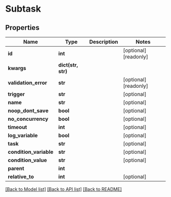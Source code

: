 # Subtask

## Properties

Name | Type | Description | Notes
------------ | ------------- | ------------- | -------------
**id** | **int** |  | [optional] [readonly] 
**kwargs** | **dict(str, str)** |  | 
**validation_error** | **str** |  | [optional] [readonly] 
**trigger** | **str** |  | [optional] 
**name** | **str** |  | [optional] 
**noop_dont_save** | **bool** |  | [optional] 
**no_concurrency** | **bool** |  | [optional] 
**timeout** | **int** |  | [optional] 
**log_variable** | **bool** |  | [optional] 
**task** | **str** |  | [optional] 
**condition_variable** | **str** |  | [optional] 
**condition_value** | **str** |  | [optional] 
**parent** | **int** |  | 
**relative_to** | **int** |  | [optional] 

[[Back to Model list]](../#documentation-for-models) [[Back to API list]](../#documentation-for-api-endpoints) [[Back to README]](../)


